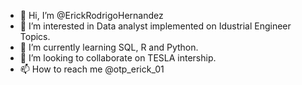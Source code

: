 - 👋 Hi, I’m @ErickRodrigoHernandez
- 👀 I’m interested in Data analyst implemented on Idustrial Engineer Topics.
- 🌱 I’m currently learning SQL, R and Python.
- 💞️ I’m looking to collaborate on TESLA intership.
- 📫 How to reach me @otp_erick_01

<!---
ErickRodrigoHernandez/ErickRodrigoHernandez is a ✨ special ✨ repository because its `README.md` (this file) appears on your GitHub profile.
You can click the Preview link to take a look at your changes.
--->
